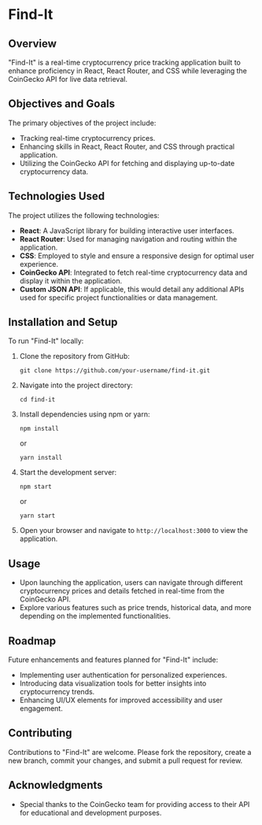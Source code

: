 # Find-It

## Overview

"Find-It" is a real-time cryptocurrency price tracking application built to enhance proficiency in React, React Router, and CSS while leveraging the CoinGecko API for live data retrieval.

## Objectives and Goals

The primary objectives of the project include:
- Tracking real-time cryptocurrency prices.
- Enhancing skills in React, React Router, and CSS through practical application.
- Utilizing the CoinGecko API for fetching and displaying up-to-date cryptocurrency data.

## Technologies Used

The project utilizes the following technologies:
- **React**: A JavaScript library for building interactive user interfaces.
- **React Router**: Used for managing navigation and routing within the application.
- **CSS**: Employed to style and ensure a responsive design for optimal user experience.
- **CoinGecko API**: Integrated to fetch real-time cryptocurrency data and display it within the application.
- **Custom JSON API**: If applicable, this would detail any additional APIs used for specific project functionalities or data management.

## Installation and Setup

To run "Find-It" locally:
1. Clone the repository from GitHub:
   ```
   git clone https://github.com/your-username/find-it.git
   ```
2. Navigate into the project directory:
   ```
   cd find-it
   ```
3. Install dependencies using npm or yarn:
   ```
   npm install
   ```
   or
   ```
   yarn install
   ```
4. Start the development server:
   ```
   npm start
   ```
   or
   ```
   yarn start
   ```
5. Open your browser and navigate to `http://localhost:3000` to view the application.

## Usage

- Upon launching the application, users can navigate through different cryptocurrency prices and details fetched in real-time from the CoinGecko API.
- Explore various features such as price trends, historical data, and more depending on the implemented functionalities.

## Roadmap

Future enhancements and features planned for "Find-It" include:
- Implementing user authentication for personalized experiences.
- Introducing data visualization tools for better insights into cryptocurrency trends.
- Enhancing UI/UX elements for improved accessibility and user engagement.

## Contributing

Contributions to "Find-It" are welcome. Please fork the repository, create a new branch, commit your changes, and submit a pull request for review.

## Acknowledgments

- Special thanks to the CoinGecko team for providing access to their API for educational and development purposes.